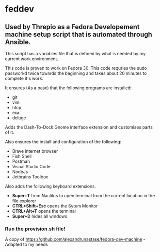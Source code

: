 # feddev
## Used by Threpio as a Fedora Developement machine setup script that is automated through Ansible. 

This script has a variables file that is defined by what is needed by my current work environment.

This code is proven to work on Fedora 30. This code requries the sudo passworkd twice towards the beginning and takes about 20 minutes to complete it's work.

It ensures (As a base) that the following programs are installed:

- git
- vim
- htop
- exa
- deluge

Adds the Dash-To-Dock Gnome interface extension and customises parts of it.

Also ensures the install and configuration of the following:

- Brave internet browser
- Fish Shell
- Postman
- Visual Studio Code
- NodeJs
- Jetbrains Toolbox

Also adds the following keyboard extensions:
- **Super+T** from Nautilus to open terminal from the current location in the file explorer
- **CTRL+Shift+Esc** opens the Sytem Monitor
- **CTRL+Alt+T** opens the terminal
- **Super+D** hides all windows

### Run the provision.sh file!


A copy of https://github.com/alexandrunastase/fedora-dev-machine - Adapted to my needs

